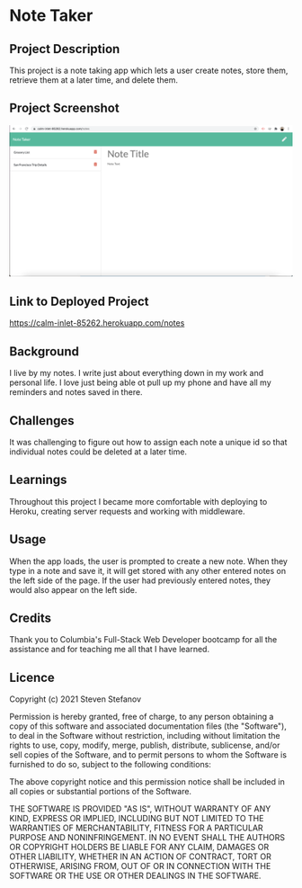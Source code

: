 # Note Taker

## Project Description

This project is a note taking app which lets a user create notes, store them, retrieve them at a later time, and delete them.

## Project Screenshot  

![Project Screenshot](public/assets/notes.png)
 
## Link to Deployed Project  

https://calm-inlet-85262.herokuapp.com/notes

## Background

I live by my notes. I write just about everything down in my work and personal life. I love just being able ot pull up my phone and have all my reminders and notes saved in there.

## Challenges

It was challenging to figure out how to assign each note a unique id so that individual notes could be deleted at a later time.

## Learnings

Throughout this project I became more comfortable with deploying to Heroku, creating server requests and working with middleware.

## Usage

When the app loads, the user is prompted to create a new note. When they type in a note and save it, it will get stored with any other entered notes on the left side of the page. If the user had previously entered notes, they would also appear on the left side.

## Credits

Thank you to Columbia's Full-Stack Web Developer bootcamp for all the assistance and for teaching me all that I have learned.

## Licence

Copyright (c) 2021 Steven Stefanov

Permission is hereby granted, free of charge, to any person obtaining a copy
of this software and associated documentation files (the "Software"), to deal
in the Software without restriction, including without limitation the rights
to use, copy, modify, merge, publish, distribute, sublicense, and/or sell
copies of the Software, and to permit persons to whom the Software is
furnished to do so, subject to the following conditions:

The above copyright notice and this permission notice shall be included in all
copies or substantial portions of the Software.

THE SOFTWARE IS PROVIDED "AS IS", WITHOUT WARRANTY OF ANY KIND, EXPRESS OR
IMPLIED, INCLUDING BUT NOT LIMITED TO THE WARRANTIES OF MERCHANTABILITY,
FITNESS FOR A PARTICULAR PURPOSE AND NONINFRINGEMENT. IN NO EVENT SHALL THE
AUTHORS OR COPYRIGHT HOLDERS BE LIABLE FOR ANY CLAIM, DAMAGES OR OTHER
LIABILITY, WHETHER IN AN ACTION OF CONTRACT, TORT OR OTHERWISE, ARISING FROM,
OUT OF OR IN CONNECTION WITH THE SOFTWARE OR THE USE OR OTHER DEALINGS IN THE
SOFTWARE.